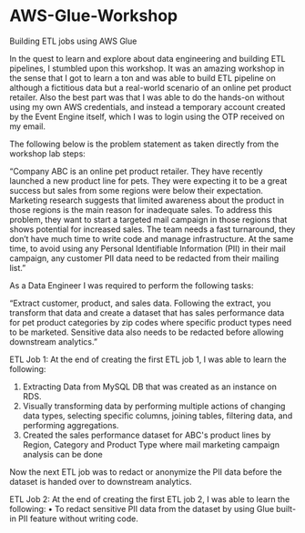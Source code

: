 # AWS-Glue-Workshop
Building ETL jobs using AWS Glue

In the quest to learn and explore about data engineering and building ETL pipelines, I stumbled upon this workshop. It was an amazing workshop in the sense that I got to learn a ton and was able to build ETL pipeline on although a fictitious data but a real-world scenario of an online pet product retailer. 
Also the best part was that I was able to do the hands-on without using my own AWS credentials, and instead a temporary account created by the Event Engine itself, which I was to login using the OTP received on my email.

The following below is the problem statement as taken directly from the workshop lab steps:

“Company ABC is an online pet product retailer. They have recently launched a new product line for pets. They were expecting it to be a great success but sales from some regions were below their expectation. Marketing research suggests that limited awareness about the product in those regions is the main reason for inadequate sales. To address this problem, they want to start a targeted mail campaign in those regions that shows potential for increased sales. The team needs a fast turnaround, they don’t have much time to write code and manage infrastructure. At the same time, to avoid using any Personal Identifiable Information (PII) in their mail campaign, any customer PII data need to be redacted from their mailing list.”

As a Data Engineer I was required to perform the following tasks:

“Extract customer, product, and sales data. Following the extract, you transform that data and create a dataset that has sales performance data for pet product categories by zip codes where specific product types need to be marketed. Sensitive data also needs to be redacted before allowing downstream analytics.”

ETL Job 1:
At the end of creating the first ETL job 1, I was able to learn the following:
1.	Extracting Data from MySQL DB that was created as an instance on RDS.
2.	Visually transforming data by performing multiple actions of changing data types, selecting specific columns, joining tables, filtering data, and performing aggregations. 
3.	Created the sales performance dataset for ABC's product lines by Region, Category and Product Type where mail marketing campaign analysis can be done

Now the next ETL job was to redact or anonymize the PII data before the dataset is handed over to downstream analytics.

ETL Job 2:
At the end of creating the first ETL job 2, I was able to learn the following:
•	To redact sensitive PII data from the dataset by using Glue built-in PII feature without writing code.


